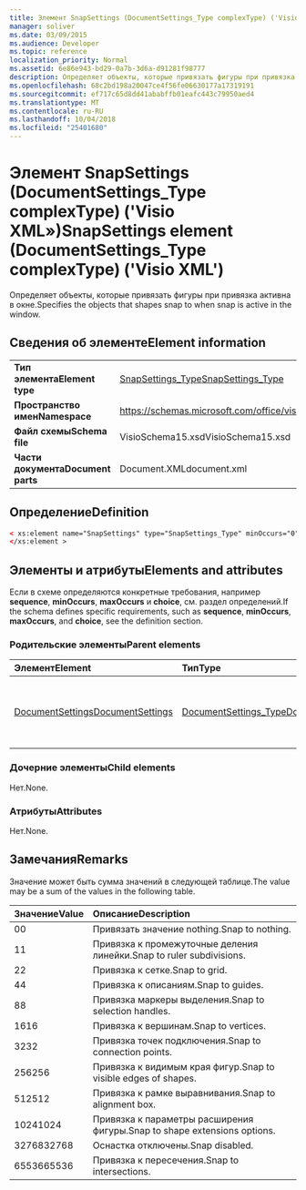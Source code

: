 ```yaml
---
title: Элемент SnapSettings (DocumentSettings_Type complexType) ('Visio XML»)
manager: soliver
ms.date: 03/09/2015
ms.audience: Developer
ms.topic: reference
localization_priority: Normal
ms.assetid: 6e86e943-bd29-0a7b-3d6a-d91281f98777
description: Определяет объекты, которые привязать фигуры при привязка активна в окне.
ms.openlocfilehash: 68c2bd198a20047ce4f56fe06630177a17319191
ms.sourcegitcommit: ef717c65d8dd41ababffb01eafc443c79950aed4
ms.translationtype: MT
ms.contentlocale: ru-RU
ms.lasthandoff: 10/04/2018
ms.locfileid: "25401680"
---
```

# <a name="snapsettings-element-documentsettingstype-complextype-visio-xml"></a><span data-ttu-id="ce44f-103">Элемент SnapSettings (DocumentSettings_Type complexType) ('Visio XML»)</span><span class="sxs-lookup"><span data-stu-id="ce44f-103">SnapSettings element (DocumentSettings_Type complexType) ('Visio XML')</span></span>

<span data-ttu-id="ce44f-104">Определяет объекты, которые привязать фигуры при привязка активна в окне.</span><span class="sxs-lookup"><span data-stu-id="ce44f-104">Specifies the objects that shapes snap to when snap is active in the window.</span></span>
  
## <a name="element-information"></a><span data-ttu-id="ce44f-105">Сведения об элементе</span><span class="sxs-lookup"><span data-stu-id="ce44f-105">Element information</span></span>

|||
|:-----|:-----|
|<span data-ttu-id="ce44f-106">**Тип элемента**</span><span class="sxs-lookup"><span data-stu-id="ce44f-106">**Element type**</span></span> <br/> |[<span data-ttu-id="ce44f-107">SnapSettings_Type</span><span class="sxs-lookup"><span data-stu-id="ce44f-107">SnapSettings_Type</span></span>](snapsettings_type-complextypevisio-xml.md) <br/> |
|<span data-ttu-id="ce44f-108">**Пространство имен**</span><span class="sxs-lookup"><span data-stu-id="ce44f-108">**Namespace**</span></span> <br/> |https://schemas.microsoft.com/office/visio/2012/main  <br/> |
|<span data-ttu-id="ce44f-109">**Файл схемы**</span><span class="sxs-lookup"><span data-stu-id="ce44f-109">**Schema file**</span></span> <br/> |<span data-ttu-id="ce44f-110">VisioSchema15.xsd</span><span class="sxs-lookup"><span data-stu-id="ce44f-110">VisioSchema15.xsd</span></span>  <br/> |
|<span data-ttu-id="ce44f-111">**Части документа**</span><span class="sxs-lookup"><span data-stu-id="ce44f-111">**Document parts**</span></span> <br/> |<span data-ttu-id="ce44f-112">Document.XML</span><span class="sxs-lookup"><span data-stu-id="ce44f-112">document.xml</span></span>  <br/> |
   
## <a name="definition"></a><span data-ttu-id="ce44f-113">Определение</span><span class="sxs-lookup"><span data-stu-id="ce44f-113">Definition</span></span>

```XML
< xs:element name="SnapSettings" type="SnapSettings_Type" minOccurs="0" maxOccurs="1" >
</xs:element >
```

## <a name="elements-and-attributes"></a><span data-ttu-id="ce44f-114">Элементы и атрибуты</span><span class="sxs-lookup"><span data-stu-id="ce44f-114">Elements and attributes</span></span>

<span data-ttu-id="ce44f-115">Если в схеме определяются конкретные требования, например **sequence**, **minOccurs**, **maxOccurs** и **choice**, см. раздел определений.</span><span class="sxs-lookup"><span data-stu-id="ce44f-115">If the schema defines specific requirements, such as **sequence**, **minOccurs**, **maxOccurs**, and **choice**, see the definition section.</span></span> 
  
### <a name="parent-elements"></a><span data-ttu-id="ce44f-116">Родительские элементы</span><span class="sxs-lookup"><span data-stu-id="ce44f-116">Parent elements</span></span>

|<span data-ttu-id="ce44f-117">**Элемент**</span><span class="sxs-lookup"><span data-stu-id="ce44f-117">**Element**</span></span>|<span data-ttu-id="ce44f-118">**Тип**</span><span class="sxs-lookup"><span data-stu-id="ce44f-118">**Type**</span></span>|<span data-ttu-id="ce44f-119">**Описание**</span><span class="sxs-lookup"><span data-stu-id="ce44f-119">**Description**</span></span>|
|:-----|:-----|:-----|
|[<span data-ttu-id="ce44f-120">DocumentSettings</span><span class="sxs-lookup"><span data-stu-id="ce44f-120">DocumentSettings</span></span>](documentsettings-element-visiodocument_type-complextypevisio-xml.md) <br/> |[<span data-ttu-id="ce44f-121">DocumentSettings_Type</span><span class="sxs-lookup"><span data-stu-id="ce44f-121">DocumentSettings_Type</span></span>](documentsettings_type-complextypevisio-xml.md) <br/> |<span data-ttu-id="ce44f-122">Содержит элементы, которые определяют параметры документов.</span><span class="sxs-lookup"><span data-stu-id="ce44f-122">Contains elements that specify document settings.</span></span>  <br/> |
   
### <a name="child-elements"></a><span data-ttu-id="ce44f-123">Дочерние элементы</span><span class="sxs-lookup"><span data-stu-id="ce44f-123">Child elements</span></span>

<span data-ttu-id="ce44f-124">Нет.</span><span class="sxs-lookup"><span data-stu-id="ce44f-124">None.</span></span>
  
### <a name="attributes"></a><span data-ttu-id="ce44f-125">Атрибуты</span><span class="sxs-lookup"><span data-stu-id="ce44f-125">Attributes</span></span>

<span data-ttu-id="ce44f-126">Нет.</span><span class="sxs-lookup"><span data-stu-id="ce44f-126">None.</span></span>
  
## <a name="remarks"></a><span data-ttu-id="ce44f-127">Замечания</span><span class="sxs-lookup"><span data-stu-id="ce44f-127">Remarks</span></span>

<span data-ttu-id="ce44f-128">Значение может быть сумма значений в следующей таблице.</span><span class="sxs-lookup"><span data-stu-id="ce44f-128">The value may be a sum of the values in the following table.</span></span>
  
|<span data-ttu-id="ce44f-129">**Значение**</span><span class="sxs-lookup"><span data-stu-id="ce44f-129">**Value**</span></span>|<span data-ttu-id="ce44f-130">**Описание**</span><span class="sxs-lookup"><span data-stu-id="ce44f-130">**Description**</span></span>|
|:-----|:-----|
|<span data-ttu-id="ce44f-131">0</span><span class="sxs-lookup"><span data-stu-id="ce44f-131">0</span></span>  <br/> |<span data-ttu-id="ce44f-132">Привязать значение nothing.</span><span class="sxs-lookup"><span data-stu-id="ce44f-132">Snap to nothing.</span></span>  <br/> |
|<span data-ttu-id="ce44f-133">1</span><span class="sxs-lookup"><span data-stu-id="ce44f-133">1</span></span>  <br/> |<span data-ttu-id="ce44f-134">Привязка к промежуточные деления линейки.</span><span class="sxs-lookup"><span data-stu-id="ce44f-134">Snap to ruler subdivisions.</span></span>  <br/> |
|<span data-ttu-id="ce44f-135">2</span><span class="sxs-lookup"><span data-stu-id="ce44f-135">2</span></span>  <br/> |<span data-ttu-id="ce44f-136">Привязка к сетке.</span><span class="sxs-lookup"><span data-stu-id="ce44f-136">Snap to grid.</span></span>  <br/> |
|<span data-ttu-id="ce44f-137">4</span><span class="sxs-lookup"><span data-stu-id="ce44f-137">4</span></span>  <br/> |<span data-ttu-id="ce44f-138">Привязка к описаниям.</span><span class="sxs-lookup"><span data-stu-id="ce44f-138">Snap to guides.</span></span>  <br/> |
|<span data-ttu-id="ce44f-139">8</span><span class="sxs-lookup"><span data-stu-id="ce44f-139">8</span></span>  <br/> |<span data-ttu-id="ce44f-140">Привязка маркеры выделения.</span><span class="sxs-lookup"><span data-stu-id="ce44f-140">Snap to selection handles.</span></span>  <br/> |
|<span data-ttu-id="ce44f-141">16</span><span class="sxs-lookup"><span data-stu-id="ce44f-141">16</span></span>  <br/> |<span data-ttu-id="ce44f-142">Привязка к вершинам.</span><span class="sxs-lookup"><span data-stu-id="ce44f-142">Snap to vertices.</span></span>  <br/> |
|<span data-ttu-id="ce44f-143">32</span><span class="sxs-lookup"><span data-stu-id="ce44f-143">32</span></span>  <br/> |<span data-ttu-id="ce44f-144">Привязка точек подключения.</span><span class="sxs-lookup"><span data-stu-id="ce44f-144">Snap to connection points.</span></span>  <br/> |
|<span data-ttu-id="ce44f-145">256</span><span class="sxs-lookup"><span data-stu-id="ce44f-145">256</span></span>  <br/> |<span data-ttu-id="ce44f-146">Привязка к видимым края фигур.</span><span class="sxs-lookup"><span data-stu-id="ce44f-146">Snap to visible edges of shapes.</span></span>  <br/> |
|<span data-ttu-id="ce44f-147">512</span><span class="sxs-lookup"><span data-stu-id="ce44f-147">512</span></span>  <br/> |<span data-ttu-id="ce44f-148">Привязка к рамке выравнивания.</span><span class="sxs-lookup"><span data-stu-id="ce44f-148">Snap to alignment box.</span></span>  <br/> |
|<span data-ttu-id="ce44f-149">1024</span><span class="sxs-lookup"><span data-stu-id="ce44f-149">1024</span></span>  <br/> |<span data-ttu-id="ce44f-150">Привязка к параметры расширения фигуры.</span><span class="sxs-lookup"><span data-stu-id="ce44f-150">Snap to shape extensions options.</span></span>  <br/> |
|<span data-ttu-id="ce44f-151">32768</span><span class="sxs-lookup"><span data-stu-id="ce44f-151">32768</span></span>  <br/> |<span data-ttu-id="ce44f-152">Оснастка отключены.</span><span class="sxs-lookup"><span data-stu-id="ce44f-152">Snap disabled.</span></span>  <br/> |
|<span data-ttu-id="ce44f-153">65536</span><span class="sxs-lookup"><span data-stu-id="ce44f-153">65536</span></span>  <br/> |<span data-ttu-id="ce44f-154">Привязка к пересечения.</span><span class="sxs-lookup"><span data-stu-id="ce44f-154">Snap to intersections.</span></span>  <br/> |
   

